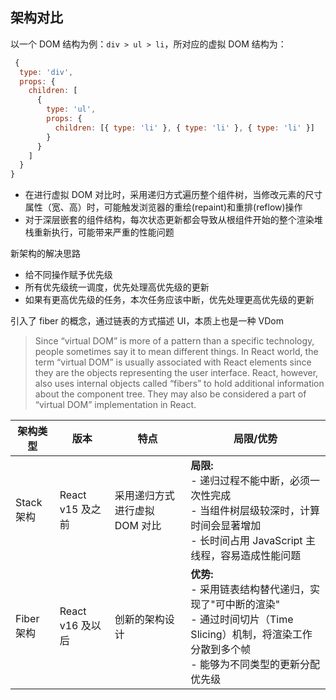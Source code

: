 ## 架构对比

[//]: # '> 官网描述: React 是 javascript 构建快速响应的大型 web 应用程序的首选方式'

以一个 DOM 结构为例：`div > ul > li`，所对应的虚拟 DOM 结构为：

```js
 {
  type: 'div',
  props: {
    children: [
      {
        type: 'ul',
        props: {
          children: [{ type: 'li' }, { type: 'li' }, { type: 'li' }]
        }
      }
    ]
  }
}
```

- 在进行虚拟 DOM 对比时，采用递归方式遍历整个组件树，当修改元素的尺寸属性（宽、高）时，可能触发浏览器的重绘(repaint)和重排(reflow)操作
- 对于深层嵌套的组件结构，每次状态更新都会导致从根组件开始的整个渲染堆栈重新执行，可能带来严重的性能问题

新架构的解决思路

- 给不同操作赋予优先级
- 所有优先级统一调度，优先处理高优先级的更新
- 如果有更高优先级的任务，本次任务应该中断，优先处理更高优先级的更新

引入了 fiber 的概念，通过链表的方式描述 UI，本质上也是一种 VDom

> Since “virtual DOM” is more of a pattern than a specific technology, people sometimes say it to mean different things. In React world, the term “virtual DOM” is usually associated with React elements since they are the objects representing the user interface. React, however, also uses internal objects called “fibers” to hold additional information about the component tree. They may also be considered a part of “virtual DOM” implementation in React.

[//]: # (> 由于“虚拟 DOM”更像是一种模式而不是一种具体技术，人们有时会用不同的方式来理解它。在 React 的世界里，“虚拟 DOM”这个术语通常与 React 元素相关联，因为它们是代表用户界面的对象。然而，React 还使用称为“fibers”的内部对象来存储有关组件树额外信息。它们也可以被认为是 React 中“虚拟 DOM”实现的一部分。)

| 架构类型   | 版本             | 特点                          | 局限/优势                                                                                                                                                       |
| ---------- | ---------------- | ----------------------------- | --------------------------------------------------------------------------------------------------------------------------------------------------------------- |
| Stack 架构 | React v15 及之前 | 采用递归方式进行虚拟 DOM 对比 | **局限:** <br/>- 递归过程不能中断，必须一次性完成<br/>- 当组件树层级较深时，计算时间会显著增加<br/>- 长时间占用 JavaScript 主线程，容易造成性能问题             |
| Fiber 架构 | React v16 及以后 | 创新的架构设计                | **优势:** <br/>- 采用链表结构替代递归，实现了"可中断的渲染"<br/>- 通过时间切片（Time Slicing）机制，将渲染工作分散到多个帧<br/>- 能够为不同类型的更新分配优先级 |

